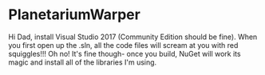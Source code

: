 # PlanetariumWarper

Hi Dad, install Visual Studio 2017 (Community Edition should be fine). When you first open up the .sln, 
all the code files will scream at you with red squiggles!!! Oh no! It's fine though- once you build,
NuGet will work its magic and install all of the libraries I'm using.
